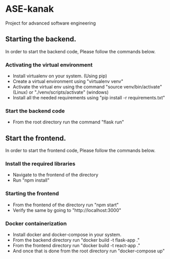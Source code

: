 # ASE-kanak
Project for advanced software engineering


## Starting the backend.
In order to start the backend code, Please follow the commands below.

### Activating the virtual environment
* Install virtualenv on your system. (Using pip)
* Create a virtual environment using "virtualenv venv"
* Activate the virtual env using the command "source venv/bin/activate" (Linux) or "./venv/scripts/activate" (windows)
* Install all the needed requirements using "pip install -r requirements.txt"

### Start the backend code
* From the root directory run the command "flask run"

## Start the frontend.
In order to start the frontend code, Please follow the commands below.

### Install the required libraries
* Navigate to the frontend of the directory
* Run "npm install"

### Starting the frontend
* From the frontend of the directory run "npm start"
* Verify the same by going to "http://localhost:3000"

### Docker containerization
* Install docker and docker-compose in your system.
* From the backend directory run "docker build -t flask-app ."
* From the frontend directory run "docker build -t react-app ."
* And once that is done from the root directory run "docker-compose up"
